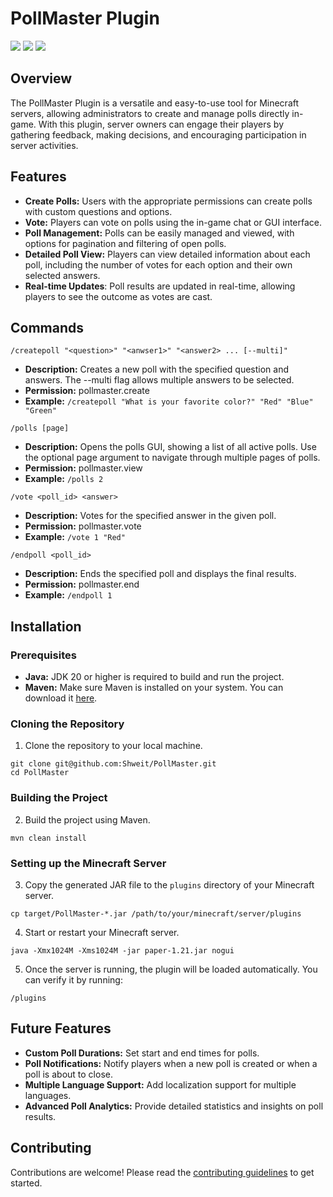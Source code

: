 # PollMaster Plugin
<img src="https://img.shields.io/github/actions/workflow/status/Shweit/PollMaster/runtime.yml" /> <img src="https://img.shields.io/github/v/release/Shweit/PollMaster" /> <img src="https://img.shields.io/github/license/Shweit/PollMaster" />

## Overview
The PollMaster Plugin is a versatile and easy-to-use tool for Minecraft servers, allowing administrators to create and manage polls directly in-game. With this plugin, server owners can engage their players by gathering feedback, making decisions, and encouraging participation in server activities.

## Features
- **Create Polls:** Users with the appropriate permissions can create polls with custom questions and options.
- **Vote:** Players can vote on polls using the in-game chat or GUI interface.
- **Poll Management:** Polls can be easily managed and viewed, with options for pagination and filtering of open polls.
- **Detailed Poll View:** Players can view detailed information about each poll, including the number of votes for each option and their own selected answers.
- **Real-time Updates**: Poll results are updated in real-time, allowing players to see the outcome as votes are cast.

## Commands
`/createpoll "<question>" "<anwser1>" "<answer2> ... [--multi]"`
- **Description:** Creates a new poll with the specified question and answers. The --multi flag allows multiple answers to be selected.
- **Permission:** pollmaster.create
- **Example:** `/createpoll "What is your favorite color?" "Red" "Blue" "Green"`

`/polls [page]`
- **Description:** Opens the polls GUI, showing a list of all active polls. Use the optional page argument to navigate through multiple pages of polls.
- **Permission:** pollmaster.view
- **Example:** `/polls 2`

`/vote <poll_id> <answer>`
- **Description:** Votes for the specified answer in the given poll.
- **Permission:** pollmaster.vote
- **Example:** `/vote 1 "Red"`

`/endpoll <poll_id>`
- **Description:** Ends the specified poll and displays the final results.
- **Permission:** pollmaster.end
- **Example:** `/endpoll 1`

## Installation
### Prerequisites
- **Java:** JDK 20 or higher is required to build and run the project.
- **Maven:** Make sure Maven is installed on your system.
  You can download it [here](https://maven.apache.org/download.cgi).

### Cloning the Repository
1. Clone the repository to your local machine.
```shell
git clone git@github.com:Shweit/PollMaster.git
cd PollMaster
```
### Building the Project
2. Build the project using Maven.
```shell
mvn clean install
```
### Setting up the Minecraft Server
3. Copy the generated JAR file to the `plugins` directory of your Minecraft server.
```shell
cp target/PollMaster-*.jar /path/to/your/minecraft/server/plugins
```
4. Start or restart your Minecraft server.
```shell
java -Xmx1024M -Xms1024M -jar paper-1.21.jar nogui
```
5.  Once the server is running, the plugin will be loaded automatically. You can verify it by running:
```shell
/plugins
```

## Future Features
- **Custom Poll Durations:** Set start and end times for polls.
- **Poll Notifications:** Notify players when a new poll is created or when a poll is about to close.
- **Multiple Language Support:** Add localization support for multiple languages.
- **Advanced Poll Analytics:** Provide detailed statistics and insights on poll results.

## Contributing
Contributions are welcome! Please read the [contributing guidelines](CONTRIBUTING.md) to get started.